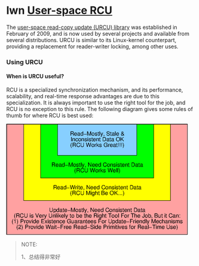 # lwn [User-space RCU](https://lwn.net/Articles/573424/#Using%20URCU)

The [user-space read-copy update (URCU) library](http://liburcu.org/) was established in February of 2009, and is now used by several projects and available from several distributions. URCU is similar to its Linux-kernel counterpart, providing a replacement for reader-writer locking, among other uses. 

### Using URCU

#### When is URCU useful?

RCU is a specialized synchronization mechanism, and its performance, scalability, and real-time response advantages are due to this specialization. It is always important to use the right tool for the job, and RCU is no exception to this rule. The following diagram gives some rules of thumb for where RCU is best used:

![](./RCUApplicability-sm.png)

> NOTE: 
>
> 1、总结得非常好
